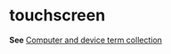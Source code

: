 # touchscreen

**See** [Computer and device term collection](~/a-z-word-list-term-collections/term-collections/computer-device-terms.md) 

